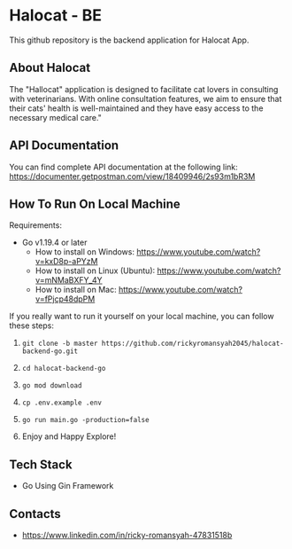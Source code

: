 # Halocat - BE

This github repository is the backend application for Halocat App.

## About Halocat

The "Hallocat" application is designed to facilitate cat lovers in consulting with veterinarians. With online consultation features, we aim to ensure that their cats' health is well-maintained and they have easy access to the necessary medical care."

## API Documentation

You can find complete API documentation at the following link: https://documenter.getpostman.com/view/18409946/2s93m1bR3M

## How To Run On Local Machine

Requirements:
- Go v1.19.4 or later
    - How to install on Windows: https://www.youtube.com/watch?v=kxD8p-aPYzM
    - How to install on Linux (Ubuntu): https://www.youtube.com/watch?v=mNMaBXFY_4Y
    - How to install on Mac: https://www.youtube.com/watch?v=fPjcp48dpPM

If you really want to run it yourself on your local machine, you can follow these steps:

1. ```git
   git clone -b master https://github.com/rickyromansyah2045/halocat-backend-go.git
    ```
2. ```
   cd halocat-backend-go
    ```
3. ```
   go mod download
    ```
4. ```
   cp .env.example .env
    ```

5. ```
   go run main.go -production=false
    ```
6. Enjoy and Happy Explore! 

## Tech Stack

- Go Using Gin Framework

## Contacts

- https://www.linkedin.com/in/ricky-romansyah-47831518b
